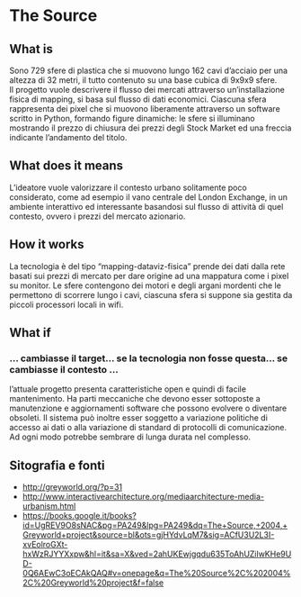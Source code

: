 # The Source  

## What is  
Sono 729 sfere di plastica che si muovono lungo 162 cavi d’acciaio per una altezza di 32 metri, 
il tutto contenuto su una base cubica di 9x9x9 sfere.  
Il progetto vuole descrivere il flusso dei mercati attraverso un’installazione fisica di mapping, 
si basa sul flusso di dati economici. Ciascuna sfera rappresenta dei pixel che si muovono liberamente 
attraverso un software scritto in Python, formando figure dinamiche: le sfere si illuminano mostrando 
il prezzo di chiusura dei prezzi degli Stock Market ed una freccia indicante l’andamento del titolo.  

## What does it means  
L’ideatore vuole valorizzare il contesto urbano solitamente poco considerato, come ad esempio il vano 
centrale del London Exchange, in un ambiente interattivo ed interessante basandosi sul flusso di 
attività di quel contesto, ovvero i prezzi del mercato azionario.  

## How it works  
La tecnologia è del tipo “mapping-dataviz-fisica” prende dei dati dalla rete basati sui prezzi di 
mercato per dare origine ad una mappatura come i pixel su monitor. Le sfere contengono dei motori e 
degli argani mordenti che le permettono di scorrere lungo i cavi, ciascuna sfera si suppone sia gestita 
da piccoli processori locali in wifi.  

## What if  
### … cambiasse il target… se la tecnologia non fosse questa… se cambiasse il contesto …  
l’attuale progetto presenta caratteristiche open e quindi di facile mantenimento. Ha parti meccaniche 
che devono esser sottoposte a manutenzione e aggiornamenti software che possono evolvere o diventare
obsoleti. Il sistema può inoltre esser soggetto a variazione politiche di accesso ai dati o alla 
variazione di standard di protocolli di comunicazione. Ad ogni modo potrebbe sembrare di lunga durata 
nel complesso.  
  
## Sitografia e fonti  
* http://greyworld.org/?p=31  
* http://www.interactivearchitecture.org/mediaarchitecture-media-urbanism.html  
* https://books.google.it/books?id=UgREV9O8sNAC&pg=PA249&lpg=PA249&dq=The+Source,+2004,+Greyworld+project&source=bl&ots=gjHYdvLqM7&sig=ACfU3U2L3I-xvEolroGXt-hxWzRJYYXxpw&hl=it&sa=X&ved=2ahUKEwjgqdu635ToAhUZilwKHe9UD-0Q6AEwC3oECAkQAQ#v=onepage&q=The%20Source%2C%202004%2C%20Greyworld%20project&f=false  
